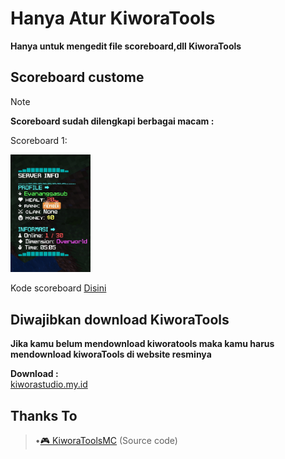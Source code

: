# Hanya Atur KiworaTools
**Hanya untuk mengedit file scoreboard,dll KiworaTools**

## Scoreboard custome

> [!NOTE]
> 
> **Scoreboard sudah dilengkapi berbagai macam :**
>
> Scoreboard 1:
> 
> <img src="asset/Scoreboard code/IMG_20250223_220553.jpg" width="128">
>
> Kode scoreboard [Disini](https://github.com/vannnemcee/Scoreboard-kiwora/blob/main/asset/Scoreboard%20code/Scoreboard%20code.md)

## Diwajibkan download KiworaTools 
**Jika kamu belum mendownload kiworatools maka kamu harus mendownload kiworaTools di website resminya**

 **Download :**  
[kiworastudio.my.id](https://kiworastudio.my.id/)

## Thanks To ##
> •[🎮 KiworaToolsMC](https://github.com/KiworaID/KiworaToolsMC) (Source code)
>

